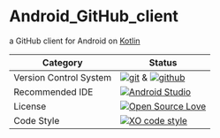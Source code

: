 # Android_GitHub_client

a GitHub client for Android on [Kotlin](https://kotlinlang.org/)

 |Category|Status|
|---|---|
| Version Control System| [![git](https://img.shields.io/badge/Version%20Control-Git-green.svg)](https://git-scm.com/) & [![github](https://img.shields.io/badge/Version%20Control-Github-green.svg)](https://github.com/) |
| Recommended IDE | [![Android Studio](https://img.shields.io/badge/IDE-Android%20Studio-green.svg)](https://developer.android.com/studio/index.html) |
| License | [![Open Source Love](https://badges.frapsoft.com/os/mit/mit.svg?v=102)](https://github.com/Chaosruler972/Android_GitHub_client/) |
| Code Style | [![XO code style](https://img.shields.io/badge/code_style-XO-5ed9c7.svg)](https://github.com/Chaosruler972/Android_GitHub_client) |
